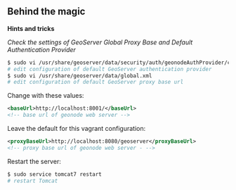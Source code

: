 ## Behind the magic

**Hints and tricks**

*Check the settings of GeoServer Global Proxy Base and Default Authentication Provider*

```bash
$ sudo vi /usr/share/geoserver/data/security/auth/geonodeAuthProvider/config.xml
# edit configuration of default GeoServer authentication provider
$ sudo vi /usr/share/geoserver/data/global.xml
# edit configuration of default GeoServer proxy base url
```

Change with these values:

```xml
<baseUrl>http://localhost:8001/</baseUrl>
<!-- base url of geonode web server -->
```

Leave the default for this vagrant configuration:

```xml
<proxyBaseUrl>http://localhost:8080/geoserver</proxyBaseUrl>
<!-- proxy base url of geonode web server - -->
```

Restart the server:

```bash
$ sudo service tomcat7 restart
# restart Tomcat
```

